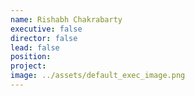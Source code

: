 ```yaml
---
name: Rishabh Chakrabarty
executive: false
director: false
lead: false
position:  
project:  
image: ../assets/default_exec_image.png
---
```

